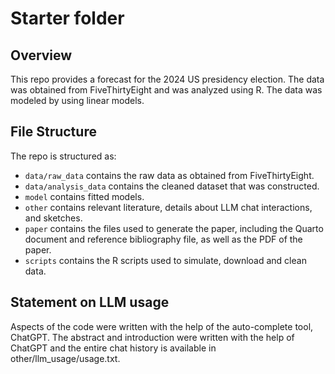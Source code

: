 # Starter folder

## Overview

This repo provides a forecast for the 2024 US presidency election. The data was obtained from FiveThirtyEight and was analyzed using R. The data was modeled by using linear models. 


## File Structure

The repo is structured as:

-   `data/raw_data` contains the raw data as obtained from FiveThirtyEight.
-   `data/analysis_data` contains the cleaned dataset that was constructed.
-   `model` contains fitted models. 
-   `other` contains relevant literature, details about LLM chat interactions, and sketches.
-   `paper` contains the files used to generate the paper, including the Quarto document and reference bibliography file, as well as the PDF of the paper. 
-   `scripts` contains the R scripts used to simulate, download and clean data.


## Statement on LLM usage

Aspects of the code were written with the help of the auto-complete tool, ChatGPT. The abstract and introduction were written with the help of ChatGPT and the entire chat history is available in other/llm_usage/usage.txt.
